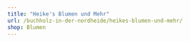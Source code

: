 ```yaml
---
title: "Heike's Blumen und Mehr"
url: /buchholz-in-der-nordheide/heikes-blumen-und-mehr/
shop: Blumen
---
```

